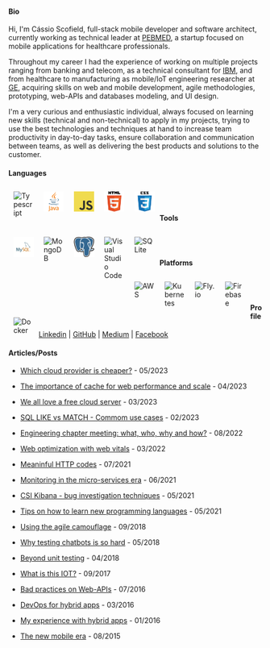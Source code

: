 #### Bio

Hi, I'm Cássio Scofield, full-stack mobile developer and software architect, currently working as technical leader at [PEBMED](https://whitebook.pebmed.com.br/planos "PEBMED Whitebook Website"), a startup focused on mobile applications for healthcare professionals.

Throughout my career I had the experience of working on multiple projects ranging from banking and telecom, as a technical consultant for [IBM](https://www.ibm.com/ "IBM"), and from healthcare to manufacturing as mobile/IoT engineering researcher at [GE](https://www.ge.com/ "General Electric"), acquiring skills on web and mobile development, agile methodologies, prototyping, web-APIs and databases modeling, and UI design.

I'm a very curious and enthusiastic individual, always focused on learning new skills (technical and non-technical) to apply in my projects, trying to use the best technologies and techniques at hand to increase team productivity in day-to-day tasks, ensure collaboration and communication between teams, as well as delivering the best products and solutions to the customer.


#### Languages  

[<img align="left" alt="Typescript" width="40px" style="margin: 10px" src="https://github.com/cassioscofield/cassioscofield/assets/3845827/a8276276-6d49-4512-b45b-9cc2f9ef4ce3" />](https://en.wikipedia.org/wiki/TypeScript)
[<img align="left" alt="Java" width="40px" style="margin: 10px" src="https://raw.githubusercontent.com/github/explore/80688e429a7d4ef2fca1e82350fe8e3517d3494d/topics/java/java.png" />](https://en.wikipedia.org/wiki/Java_(programming_language))
[<img align="left" alt="JavaScript" width="40px" style="margin: 10px" src="https://raw.githubusercontent.com/github/explore/80688e429a7d4ef2fca1e82350fe8e3517d3494d/topics/javascript/javascript.png" />](https://en.wikipedia.org/wiki/JavaScript)
[<img align="left" alt="HTML5" width="40px" style="margin: 10px" src="https://raw.githubusercontent.com/github/explore/80688e429a7d4ef2fca1e82350fe8e3517d3494d/topics/html/html.png" />](https://en.wikipedia.org/wiki/HTML)
[<img align="left" alt="CSS3" width="40px" style="margin: 10px" src="https://raw.githubusercontent.com/github/explore/80688e429a7d4ef2fca1e82350fe8e3517d3494d/topics/css/css.png" />](https://en.wikipedia.org/wiki/CSS)

<br/><br/>
  
  
#### Tools  

[<img align="left" alt="MySQL" width="40px" style="margin: 10px" src="https://raw.githubusercontent.com/github/explore/80688e429a7d4ef2fca1e82350fe8e3517d3494d/topics/mysql/mysql.png" />](https://en.wikipedia.org/wiki/MySQL)
[<img align="left" alt="MongoDB" width="40px" style="margin: 10px" src="https://dashboard.absam.io/img/mongo_db.png" />](https://en.wikipedia.org/wiki/MongoDB)
[<img align="left" alt="PostgreSQL" width="40px" style="margin: 10px" src="https://raw.githubusercontent.com/github/explore/80688e429a7d4ef2fca1e82350fe8e3517d3494d/topics/postgresql/postgresql.png" />](https://en.wikipedia.org/wiki/PostgreSQL)
[<img align="left" alt="Visual Studio Code" width="40px" style="margin: 10px" src="https://github.com/cassioscofield/cassioscofield/assets/3845827/97920123-328f-4634-add2-24fa3d0b2be0" />](https://en.wikipedia.org/wiki/Redis)
[<img align="left" alt="SQLite" width="40px" style="margin: 10px" src="https://github.com/cassioscofield/cassioscofield/assets/3845827/b4126b76-dcdd-43fe-94da-92b21246346b" />](https://en.wikipedia.org/wiki/SQLite)

<br/><br/>

#### Platforms  

[<img align="left" alt="AWS" width="40px" style="margin: 10px" src="https://github.com/cassioscofield/cassioscofield/assets/3845827/da7de55f-de68-4659-a7c1-e82bf8f94daa" />](https://en.wikipedia.org/wiki/Amazon_Web_Services)
[<img align="left" alt="Kubernetes" width="40px" style="margin: 10px" src="https://upload.wikimedia.org/wikipedia/commons/thumb/3/39/Kubernetes_logo_without_workmark.svg/1280px-Kubernetes_logo_without_workmark.svg.png" />](https://en.wikipedia.org/wiki/Kubernetes)
[<img align="left" alt="Fly.io" width="40px" style="margin: 10px" src="https://github.com/cassioscofield/cassioscofield/assets/3845827/952b15e1-d639-4ddc-927e-e4e4cf04ae74" />](https://fly.io/)
[<img align="left" alt="Firebase" width="40px" style="margin: 10px" src="https://github.com/cassioscofield/cassioscofield/assets/3845827/e6bc7b88-e501-4057-8ff8-ae94c56ffd5c" />](https://en.wikipedia.org/wiki/Firebase)
[<img align="left" alt="Docker" width="40px" style="margin: 10px" src="https://img.icons8.com/color/452/docker.png" />](https://en.wikipedia.org/wiki/Docker_(software))


<br/><br/>


#### Profile

[Linkedin](https://www.linkedin.com/in/cassioscofield/ "Linkedin Profile")  | [GitHub](https://github.com/cassioscofield/ "Linkedin Profile") | [Medium](https://cassioscofield.medium.com/ "Medium Profile") | [Facebook](https://www.facebook.com/cassioscofield "Facebook Profile")


#### Articles/Posts

- [Which cloud provider is cheaper?](https://www.linkedin.com/pulse/which-cloud-provider-cheaper-c%25C3%25A1ssio-scofield/) - 05/2023
  
- [The importance of cache for web performance and scale](https://www.linkedin.com/pulse/importance-cache-web-performance-scale-c%25C3%25A1ssio-scofield/?trackingId=H9zXQeeqTay%2FMH9jorrHtA%3D%3D) - 04/2023

- [We all love a free cloud server](https://www.linkedin.com/pulse/we-all-love-free-cloud-server-c%25C3%25A1ssio-scofield/?trackingId=5JjidqrIRXGDGFY%2B5pEWCQ%3D%3D) - 03/2023

- [SQL LIKE vs MATCH - Commom use cases](https://www.linkedin.com/pulse/sql-like-vs-match-casos-de-uso-c%25C3%25A1ssio-scofield/?trackingId=3Z9odxgsH0NfTm2%2B1DEkow%3D%3D) - 02/2023

- [Engineering chapter meeting: what, who, why and how?](https://www.linkedin.com/pulse/engineering-chapter-meeting-what-hwho-why-how-c%C3%A1ssio-scofield/) - 08/2022

- [Web optimization with web vitals](https://www.linkedin.com/pulse/web-vitals-e-otimiza%C3%A7%C3%A3o-de-p%C3%A1ginas-c%C3%A1ssio-scofield/) - 03/2022

- [Meaninful HTTP codes](https://www.linkedin.com/pulse/c%25C3%25B3digos-http-com-prop%25C3%25B3sito-c%25C3%25A1ssio-scofield/?trackingId=RnSBuCTxSuG8R76%2F3CnmIw%3D%3D) - 07/2021

- [Monitoring in the micro-services era](https://www.linkedin.com/pulse/monitoring-observability-micro-services-era-c%C3%A1ssio-scofield/) - 06/2021

- [CSI Kibana - bug investigation techniques](https://www.linkedin.com/pulse/csi-kibana-investiga%C3%A7%C3%A3o-de-bug-c%C3%A1ssio-scofield/) - 05/2021

- [Tips on how to learn new programming languages](https://www.linkedin.com/pulse/5-dicas-para-aprender-uma-nova-linguagem-de-c%C3%A1ssio-scofield/) - 05/2021

- [Using the agile camouflage](https://www.linkedin.com/pulse/usando-camuflagem-agile-c%C3%A1ssio-scofield/) - 09/2018

- [Why testing chatbots is so hard](https://www.linkedin.com/pulse/porque-testar-um-chatbot-%C3%A9-t%C3%A3o-dif%C3%ADcil-c%C3%A1ssio-scofield/) - 05/2018

- [Beyond unit testing](https://www.linkedin.com/pulse/testes-automatizados-al%C3%A9m-dos-unit%C3%A1rios-c%C3%A1ssio-scofield/) - 04/2018

- [What is this IOT?](https://www.linkedin.com/pulse/o-que-%C3%A9-essa-tal-de-internet-das-coisas-c%C3%A1ssio-scofield/) - 09/2017

- [Bad practices on Web-APIs](https://www.linkedin.com/pulse/m%C3%A1s-pr%C3%A1ticas-em-apis-http-c%C3%A1ssio-scofield/) - 07/2016

- [DevOps for hybrid apps](https://www.linkedin.com/pulse/devops-para-aplicativos-h%C3%ADbridos-c%C3%A1ssio-scofield/) - 03/2016

- [My experience with hybrid apps](https://www.linkedin.com/pulse/minha-experi%C3%AAncia-com-desenvolvimento-h%C3%ADbrido-c%C3%A1ssio-scofield/) - 01/2016

- [The new mobile era](https://www.linkedin.com/pulse/nova-era-do-mobile-c%C3%A1ssio-scofield/) - 08/2015
 

